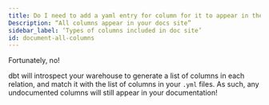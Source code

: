 ```yaml
---
title: Do I need to add a yaml entry for column for it to appear in the docs site?
Description: “All columns appear in your docs site”
sidebar_label: ‘Types of columns included in doc site’
id: document-all-columns
---
```

Fortunately, no!

dbt will introspect your warehouse to generate a list of columns in each relation, and match it with the list of columns in your `.yml` files. As such, any undocumented columns will still appear in your documentation!
